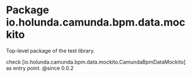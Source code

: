 # Package io.holunda.camunda.bpm.data.mockito

Top-level package of the test library.

check [io.holunda.camunda.bpm.data.mockito.CamundaBpmDataMockito] as entry point.
@since 0.0.2
